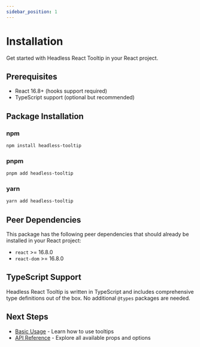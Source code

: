```yaml
---
sidebar_position: 1
---
```


# Installation

Get started with Headless React Tooltip in your React project.

## Prerequisites

- React 16.8+ (hooks support required)
- TypeScript support (optional but recommended)

## Package Installation

### npm

```bash
npm install headless-tooltip
```

### pnpm

```bash
pnpm add headless-tooltip
```

### yarn

```bash
yarn add headless-tooltip
```

## Peer Dependencies

This package has the following peer dependencies that should already be installed in your React project:

- `react` >= 16.8.0
- `react-dom` >= 16.8.0

## TypeScript Support

Headless React Tooltip is written in TypeScript and includes comprehensive type definitions out of the box. No additional `@types` packages are needed.

## Next Steps

- [Basic Usage](./basic-usage.md) - Learn how to use tooltips
- [API Reference](../api/tooltip.md) - Explore all available props and options
